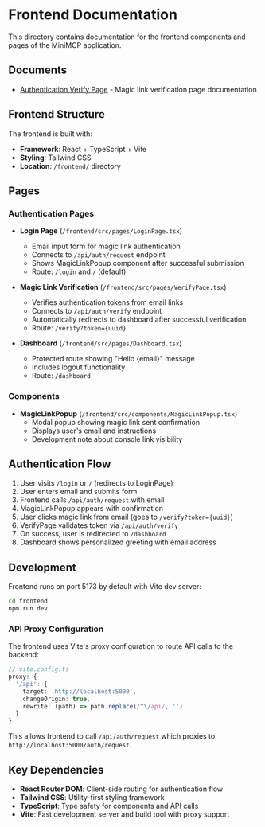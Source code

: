 # Frontend Documentation

This directory contains documentation for the frontend components and pages of the MiniMCP application.

## Documents

-   [Authentication Verify Page](./verify-page.md) - Magic link verification page documentation

## Frontend Structure

The frontend is built with:

-   **Framework**: React + TypeScript + Vite
-   **Styling**: Tailwind CSS
-   **Location**: `/frontend/` directory

## Pages

### Authentication Pages

-   **Login Page** (`/frontend/src/pages/LoginPage.tsx`)
    -   Email input form for magic link authentication
    -   Connects to `/api/auth/request` endpoint
    -   Shows MagicLinkPopup component after successful submission
    -   Route: `/login` and `/` (default)

-   **Magic Link Verification** (`/frontend/src/pages/VerifyPage.tsx`)
    -   Verifies authentication tokens from email links
    -   Connects to `/api/auth/verify` endpoint
    -   Automatically redirects to dashboard after successful verification
    -   Route: `/verify?token={uuid}`

-   **Dashboard** (`/frontend/src/pages/Dashboard.tsx`)
    -   Protected route showing "Hello {email}" message
    -   Includes logout functionality
    -   Route: `/dashboard`

### Components

-   **MagicLinkPopup** (`/frontend/src/components/MagicLinkPopup.tsx`)
    -   Modal popup showing magic link sent confirmation
    -   Displays user's email and instructions
    -   Development note about console link visibility

## Authentication Flow

1. User visits `/login` or `/` (redirects to LoginPage)
2. User enters email and submits form
3. Frontend calls `/api/auth/request` with email
4. MagicLinkPopup appears with confirmation
5. User clicks magic link from email (goes to `/verify?token={uuid}`)
6. VerifyPage validates token via `/api/auth/verify`
7. On success, user is redirected to `/dashboard`
8. Dashboard shows personalized greeting with email address

## Development

Frontend runs on port 5173 by default with Vite dev server:

```bash
cd frontend
npm run dev
```

### API Proxy Configuration

The frontend uses Vite's proxy configuration to route API calls to the backend:

```typescript
// vite.config.ts
proxy: {
  '/api': {
    target: 'http://localhost:5000',
    changeOrigin: true,
    rewrite: (path) => path.replace(/^\/api/, '')
  }
}
```

This allows frontend to call `/api/auth/request` which proxies to `http://localhost:5000/auth/request`.

## Key Dependencies

- **React Router DOM**: Client-side routing for authentication flow
- **Tailwind CSS**: Utility-first styling framework  
- **TypeScript**: Type safety for components and API calls
- **Vite**: Fast development server and build tool with proxy support
